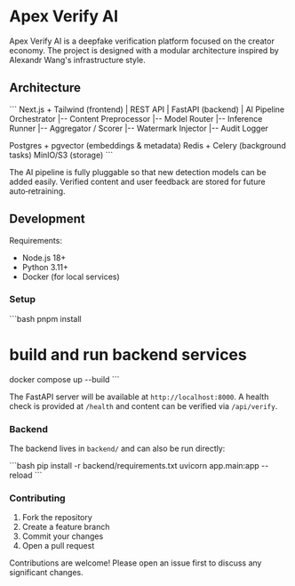 # Apex Verify AI

Apex Verify AI is a deepfake verification platform focused on the creator economy. The project is designed with a modular architecture inspired by Alexandr Wang's infrastructure style.

## Architecture

\`\`\`
Next.js + Tailwind (frontend)
        |
REST API
        |
FastAPI (backend)
        |
AI Pipeline Orchestrator
        |-- Content Preprocessor
        |-- Model Router
        |-- Inference Runner
        |-- Aggregator / Scorer
        |-- Watermark Injector
        |-- Audit Logger

Postgres + pgvector (embeddings & metadata)
Redis + Celery (background tasks)
MinIO/S3 (storage)
\`\`\`

The AI pipeline is fully pluggable so that new detection models can be added easily. Verified content and user feedback are stored for future auto‑retraining.

## Development

Requirements:
- Node.js 18+
- Python 3.11+
- Docker (for local services)

### Setup

\`\`\`bash
pnpm install
# build and run backend services
docker compose up --build
\`\`\`

The FastAPI server will be available at `http://localhost:8000`. A health check is provided at `/health` and content can be verified via `/api/verify`.

### Backend

The backend lives in `backend/` and can also be run directly:

\`\`\`bash
pip install -r backend/requirements.txt
uvicorn app.main:app --reload
\`\`\`

### Contributing

1. Fork the repository
2. Create a feature branch
3. Commit your changes
4. Open a pull request

Contributions are welcome! Please open an issue first to discuss any significant changes.
